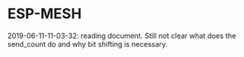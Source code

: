 # ESP-MESH

2019-06-11-11-03-32: reading document. Still not clear what does the send_count do and why bit shifting is necessary.
